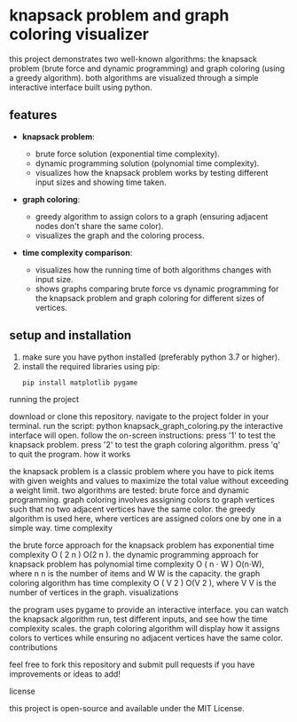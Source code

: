 # knapsack problem and graph coloring visualizer

this project demonstrates two well-known algorithms: the knapsack problem (brute force and dynamic programming) and graph coloring (using a greedy algorithm). both algorithms are visualized through a simple interactive interface built using python.

## features

- **knapsack problem**:
  - brute force solution (exponential time complexity).
  - dynamic programming solution (polynomial time complexity).
  - visualizes how the knapsack problem works by testing different input sizes and showing time taken.

- **graph coloring**:
  - greedy algorithm to assign colors to a graph (ensuring adjacent nodes don't share the same color).
  - visualizes the graph and the coloring process.

- **time complexity comparison**:
  - visualizes how the running time of both algorithms changes with input size.
  - shows graphs comparing brute force vs dynamic programming for the knapsack problem and graph coloring for different sizes of vertices.

## setup and installation

1. make sure you have python installed (preferably python 3.7 or higher).
2. install the required libraries using pip:
   ```bash
   pip install matplotlib pygame

running the project

download or clone this repository.
navigate to the project folder in your terminal.
run the script:
python knapsack_graph_coloring.py
the interactive interface will open. follow the on-screen instructions:
press '1' to test the knapsack problem.
press '2' to test the graph coloring algorithm.
press 'q' to quit the program.
how it works

the knapsack problem is a classic problem where you have to pick items with given weights and values to maximize the total value without exceeding a weight limit. two algorithms are tested: brute force and dynamic programming.
graph coloring involves assigning colors to graph vertices such that no two adjacent vertices have the same color. the greedy algorithm is used here, where vertices are assigned colors one by one in a simple way.
time complexity

the brute force approach for the knapsack problem has exponential time complexity 
O
(
2
n
)
O(2 
n
 ).
the dynamic programming approach for knapsack problem has polynomial time complexity
O
(
n
⋅
W
)
O(n⋅W), where 
n
n is the number of items and 
W
W is the capacity.
the graph coloring algorithm has time complexity 
O
(
V
2
)
O(V 
2
 ), where 
V
V is the number of vertices in the graph.
visualizations

the program uses pygame to provide an interactive interface.
you can watch the knapsack algorithm run, test different inputs, and see how the time complexity scales.
the graph coloring algorithm will display how it assigns colors to vertices while ensuring no adjacent vertices have the same color.
contributions

feel free to fork this repository and submit pull requests if you have improvements or ideas to add!

license

this project is open-source and available under the MIT License.
